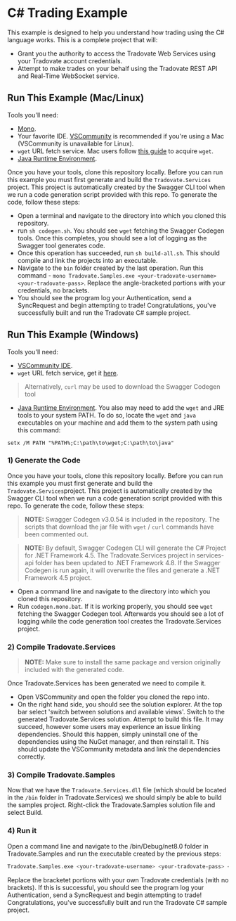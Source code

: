 # C# Trading Example

This example is designed to help you understand how trading using the C# language works. This is a complete project that will:
- Grant you the authority to access the Tradovate Web Services using your Tradovate account credentials.
- Attempt to make trades on your behalf using the Tradovate REST API and Real-Time WebSocket service.

## Run This Example (Mac/Linux)

Tools you'll need:
- [Mono](https://www.mono-project.com/download/stable/).
- Your favorite IDE. [VSCommunity](https://visualstudio.microsoft.com/vs/mac/) is recommended if you're using a Mac (VSCommunity is unavailable for Linux).
- `wget` URL fetch service. Mac users follow [this guide](https://www.fossmint.com/install-and-use-wget-on-mac/) to acquire `wget`.
- [Java Runtime Environment](https://www.java.com/en/download/manual.jsp).

Once you have your tools, clone this repository locally. Before you can run this example you must first generate and build the `Tradovate.Services`
project. This project is automatically created by the Swagger CLI tool when we run a code generation script provided with this repo. To generate
the code, follow these steps:
- Open a terminal and navigate to the directory into which you cloned this repository.
- run `sh codegen.sh`. You should see `wget` fetching the Swagger Codegen tools. Once this completes, you should see a lot of logging as the Swagger tool
generates code.
- Once this operation has succeeded, run `sh build-all.sh`. This should compile and link the projects into an executable. 
- Navigate to the `bin` folder created by the last operation. Run this command - `mono Tradovate.Samples.exe <your-tradovate-username> <your-tradovate-pass>`. Replace the angle-bracketed portions with your credentials, no brackets.
- You should see the program log your Authentication, send a SyncRequest and begin attempting to trade! Congratulations, you've successfully built and run the Tradovate C# sample project.

## Run This Example (Windows)

Tools you'll need:
- [VSCommunity IDE](https://visualstudio.microsoft.com/vs/).
- `wget` URL fetch service, get it [here](https://eternallybored.org/misc/wget/).
> Alternatively, `curl` may be used to download the Swagger Codegen tool
- [Java Runtime Environment](https://www.java.com/en/download/manual.jsp).
You also may need to add the `wget` and JRE tools to your system PATH. To do so, locate the `wget` and `java` executables on your machine and add them
to the system path using this command:
```
setx /M PATH "%PATH%;C:\path\to\wget;C:\path\to\java"
```

### 1) Generate the Code

Once you have your tools, clone this repository locally. Before you can run this example you must first generate and build 
the `Tradovate.Services`project. This project is automatically created by the Swagger CLI tool when we run a code generation 
script provided with this repo. To generate the code, follow these steps:

> **NOTE:** Swagger Codegen v3.0.54 is included in the repository. The scripts that download the jar file with `wget` / `curl` commands have been commented out.

> **NOTE:** By default, Swagger Codegen CLI will generate the C# Project for .NET Framework 4.5. The Tradovate.Services project in services-api folder has been updated to .NET Framework 4.8. If the Swagger Codegen is run again, it will overwrite the files and generate a .NET Framework 4.5 project.

- Open a command line and navigate to the directory into which you cloned this repository.
- Run `codegen.mono.bat`. If it is working properly, you should see `wget` fetching the Swagger Codegen tool. Afterwards you should see a lot of logging while the code generation tool creates the Tradovate.Services project.

### 2) Compile Tradovate.Services

> **NOTE:** Make sure to install the same package and version originally included with the generated code.

Once Tradovate.Services has been generated we need to compile it.

- Open VSCommunity and open the folder you cloned the repo into.
- On the right hand side, you should see the solution explorer. At the top bar select 'switch between solutions and available views'.
Switch to the generated Tradovate.Services solution. Attempt to build this file. It may succeed, however some users may experience
an issue linking dependencies. Should this happen, simply uninstall one of the dependencies using the NuGet manager, 
and then reinstall it. This should update the VSCommunity metadata and link the dependencies correctly.

### 3) Compile Tradovate.Samples

Now that we have the `Tradovate.Services.dll` file (which should be located in the `/bin` folder in Tradovate.Services) we should
simply be able to build the samples project. Right-click the Tradovate.Samples solution file and select Build.

### 4) Run it

Open a command line and navigate to the /bin/Debug/net8.0 folder in Tradovate.Samples and run the executable created by the previous
steps:

```sh
Tradovate.Samples.exe <your-tradovate-username> <your-tradovate-pass> <your-tradovate-api-key-cid> <your-tradovate-api-key-secret>
```
Replace the bracketet portions with your own Tradovate credentials (with no brackets). If this is successful, you should see the 
program log your Authentication, send a SyncRequest and begin attempting to trade! Congratulations, you've successfully built and 
run the Tradovate C# sample project.

